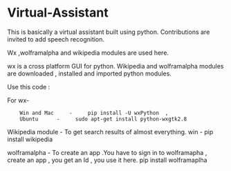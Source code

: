 # Virtual-Assistant
This is basically a virtual assistant built using python. Contributions are invited to add speech recognition.
   
   Wx ,wolframalpha and wikipedia modules are used here.

wx is a cross platform GUI for python.
Wikipedia and wolframalpha modules are downloaded , installed and imported python modules.

Use this code :

For wx-

        Win and Mac     -     pip install -U wxPython  ,
        Ubuntu      -     sudo apt-get install python-wxgtk2.8
  
Wikipedia module - To get search results of almost everything.
         win     -      pip install wikipedia
  
wolframalpha - To create an app .You have to sign in to wolframapha , create an app , you get an Id , you use it here.
         pip install wolframaplha


